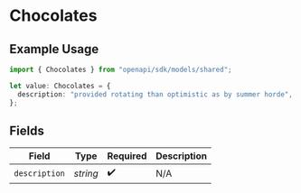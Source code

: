 # Chocolates

## Example Usage

```typescript
import { Chocolates } from "openapi/sdk/models/shared";

let value: Chocolates = {
  description: "provided rotating than optimistic as by summer horde",
};
```

## Fields

| Field              | Type               | Required           | Description        |
| ------------------ | ------------------ | ------------------ | ------------------ |
| `description`      | *string*           | :heavy_check_mark: | N/A                |